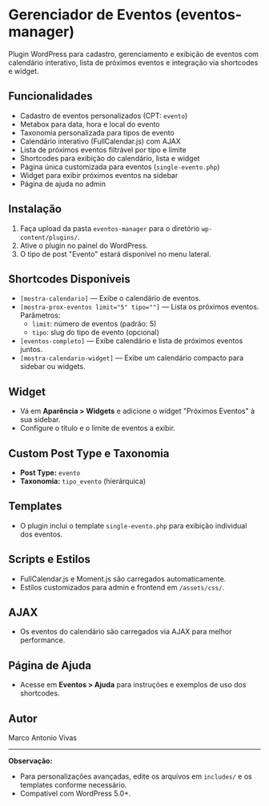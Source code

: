 # Gerenciador de Eventos (eventos-manager)

Plugin WordPress para cadastro, gerenciamento e exibição de eventos com calendário interativo, lista de próximos eventos e integração via shortcodes e widget.

## Funcionalidades

- Cadastro de eventos personalizados (CPT: `evento`)
- Metabox para data, hora e local do evento
- Taxonomia personalizada para tipos de evento
- Calendário interativo (FullCalendar.js) com AJAX
- Lista de próximos eventos filtrável por tipo e limite
- Shortcodes para exibição do calendário, lista e widget
- Página única customizada para eventos (`single-evento.php`)
- Widget para exibir próximos eventos na sidebar
- Página de ajuda no admin

## Instalação

1. Faça upload da pasta `eventos-manager` para o diretório `wp-content/plugins/`.
2. Ative o plugin no painel do WordPress.
3. O tipo de post "Evento" estará disponível no menu lateral.

## Shortcodes Disponíveis

- `[mostra-calendario]` — Exibe o calendário de eventos.
- `[mostra-prox-eventos limit="5" tipo=""]` — Lista os próximos eventos. Parâmetros:
  - `limit`: número de eventos (padrão: 5)
  - `tipo`: slug do tipo de evento (opcional)
- `[eventos-completo]` — Exibe calendário e lista de próximos eventos juntos.
- `[mostra-calendario-widget]` — Exibe um calendário compacto para sidebar ou widgets.

## Widget

- Vá em **Aparência > Widgets** e adicione o widget "Próximos Eventos" à sua sidebar.
- Configure o título e o limite de eventos a exibir.

## Custom Post Type e Taxonomia

- **Post Type:** `evento`
- **Taxonomia:** `tipo_evento` (hierárquica)

## Templates

- O plugin inclui o template `single-evento.php` para exibição individual dos eventos.

## Scripts e Estilos

- FullCalendar.js e Moment.js são carregados automaticamente.
- Estilos customizados para admin e frontend em `/assets/css/`.

## AJAX

- Os eventos do calendário são carregados via AJAX para melhor performance.

## Página de Ajuda

- Acesse em **Eventos > Ajuda** para instruções e exemplos de uso dos shortcodes.

## Autor

Marco Antonio Vivas

---

**Observação:**
- Para personalizações avançadas, edite os arquivos em `includes/` e os templates conforme necessário.
- Compatível com WordPress 5.0+.